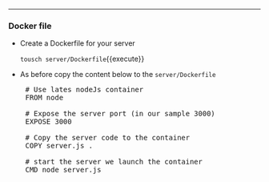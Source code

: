 -----
### Docker file

- Create a Dockerfile for your server

    `tousch server/Dockerfile`{{execute}}

- As before copy the content below to the `server/Dockerfile`

<pre class="file" data-filename="server/Dockerfile" data-target="replace">
    # Use lates nodeJs container
    FROM node

    # Expose the server port (in our sample 3000)
    EXPOSE 3000

    # Copy the server code to the container
    COPY server.js .

    # start the server we launch the container
    CMD node server.js
</pre>